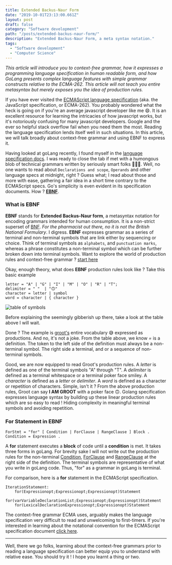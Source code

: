 ```yaml
---
title: Extended Backus-Naur Form
date: "2019-10-01T23:13:00.661Z"
layout: post
draft: false
category: "Software development"
path: "/posts/extended-backus-naur-form/"
description: "Extended Backus-Naur Form, a meta syntax notation."
tags:
  - "Software development"
  - "Computer Science"
---
```


_This article will introduce you to context-free grammar, how it expresses a programming language specification in human readable form, and how GoLang 
presents complex language features with simple grammar constructs relative to the ECMA-262. This article will not teach you entire metasyntax but merely exposes you the idea of production rules._

If you have ever visited the [ECMAScript language specification](https://www.ecma-international.org) (aka. the JavaScript specification, or ECMA-262).
You probably wondered what the heck is going on if you're an average javascript developer like me 😄. It is an excellent resource for learning the
intricacies of how javascript works, but it's notoriously confusing for many javascript developers. Google and the ever so helpful stack overflow fail when you need them the most.
Reading the language specification lends itself well in such situations. In this article, we will talk broadly about context-free grammar and using EBNF to express it.
 
Having looked at goLang recently, I found myself in the [language specification docs](https://golang.org/ref/spec). I was ready to close the tab if met with a humongous blob of 
technical grammars written by seriously smart folks 💁🏾‍♂️. Well, no one wants to read about `Declarations and scope`, `Operands` and other language specs at midnight, right ?
Guess what; I read about those and more with ease, gathering a fair idea in a short time contrary to the ECMAScript specs. Go's simplicity is even evident in its specification documents.
How ? [**EBNF**](https://en.wikipedia.org/wiki/Extended_Backus%E2%80%93Naur_form). 


### What is EBNF
**EBNF** stands for **Extended Backus-Naur form**, a metasyntax notation for encoding grammars intended for human consumption. It is a non-strict superset of
[BNF](https://en.wikipedia.org/wiki/Backus%E2%80%93Naur_form). _For the pharmacist out there, no it is not the British National Formulary_. I digress.
**EBNF** expresses grammar as a series of terminal and non-terminal symbols that are link either by sequencing or choice. Think of terminal symbols as `alphabets`, and `punctuation marks`, 
whereas a phrase constitutes a non-terminal symbol which can be further broken down into terminal symbols.
Want to explore the world of production rules and context-free grammar ? [start here](https://en.wikipedia.org/wiki/Context-free_grammar)

Okay, enough theory, what does **EBNF** production rules look like ? Take this basic example 

```text
letter = "A" | "G" | "I" | "M" | "O" | "R" | "T";
delimiter = " "  | "🙃" 
character = letter | symbol
word = character | { character } 
```

![table of symbols](./table-of-symbols.jpg)

Before explaining the seemingly gibberish up there, take a look at the table above I will wait.
 
Done ? The example is [groot's](https://unsplash.com/photos/K5TfhhrNs20) entire vocabulary 😅 expressed as productions.
And no, it's not a joke. From the table above, we know _=_ is a definition. The token to the left side of the definition must always be 
a non-terminal symbol. The right side a terminal, and or a sequence of non-terminal symbols.
 
Good, we are now equipped to read Groot's production rules. A _letter_ is defined as one of the terminal symbols "A" through "T". A _delimiter_ is defined as a terminal whitespace or a 
terminal poker face smiley. A _character_ is defined as a _letter_ or _delimiter_. A _word_ is defined as a character or repetition of characters. Simple, isn't it ? From the above 
production rules, Groot can say **I AM GROOT** with a poker face 🙃. Golang specification expresses language syntax by building up these linear production rules which are so easy to read !
Hiding complexity in meaningful terminal symbols and avoiding repetition.

### For Statement in EBNF

```text
ForStmt = "for" [ Condition | ForClause | RangeClause ] Block .
Condition = Expression .
```

A **for** statement executes a **block** of code until a **condition** is met. It takes three forms in goLang. For brevity sake I will not write out the production rules for the non-terminal
[Condition](https://golang.org/ref/spec#Condition), [ForClause](https://golang.org/ref/spec#ForClause) and [RangeClause](https://golang.org/ref/spec#RangeClause) at the right side of the definition.
The terminal symbols are representative of what you write in goLang code. Thus, "for" as a grammar in goLang is terminal.

For comparison, here is a **for** statement in the ECMAScript  specification. 

```text
IterationStatement:
    for(Expressionopt;Expressionopt;Expressionopt)Statement
    for(varVariableDeclarationList;Expressionopt;Expressionopt)Statement
    for(LexicalDeclarationExpressionopt;Expressionopt)Statement
``` 

The context-free grammar ECMA uses, arguably makes the language specification very difficult to read and unwelcoming to first-timers. If you're interested in learning about the
notational convention for the ECMAScript specification document [click here](https://www.ecma-international.org/ecma-262/10.0/index.html#sec-notational-conventions).

---

Well, there we go folks, learning about the context-free grammars prior to reading a language specification can better equip you to understand with relative ease. You should try it !
I hope you learnt a thing or two.


